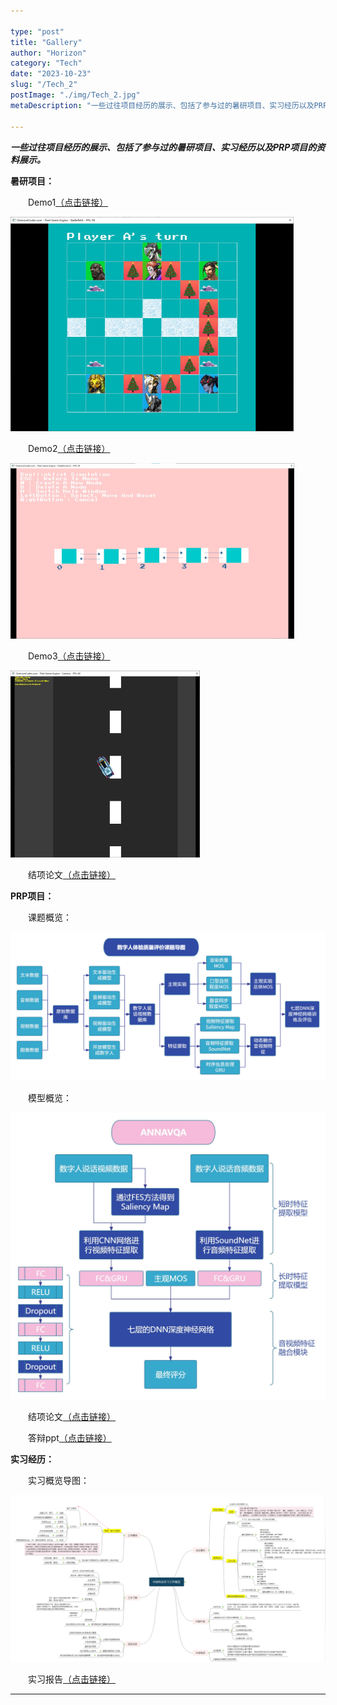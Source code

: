 ```yaml
---

type: "post"
title: "Gallery"
author: "Horizon"
category: "Tech"
date: "2023-10-23"
slug: "/Tech_2"
postImage: "./img/Tech_2.jpg"
metaDescription: "一些过往项目经历的展示、包括了参与过的暑研项目、实习经历以及PRP项目的资料展示。"

---
```


***一些过往项目经历的展示、包括了参与过的暑研项目、实习经历以及PRP项目的资料展示。***

**暑研项目：**

&emsp;&emsp;Demo1[（点击链接）](https://github.com/Horizon4U/projects/blob/main/%E6%9A%91%E7%A0%94%E9%A1%B9%E7%9B%AE/battlefield%20demo.mp4)

![Gallery_4](./img/Tech_2_4.png)

&emsp;&emsp;Demo2[（点击链接）](https://github.com/Horizon4U/projects/blob/main/%E6%9A%91%E7%A0%94%E9%A1%B9%E7%9B%AE/data%20structure%20demo.mp4)

![Gallery_5](./img/Tech_2_5.png)

&emsp;&emsp;Demo3[（点击链接）](https://github.com/Horizon4U/projects/blob/main/%E6%9A%91%E7%A0%94%E9%A1%B9%E7%9B%AE/camera%20demo.mp4)

![Gallery_6](./img/Tech_2_6.png)

&emsp;&emsp;结项论文[（点击链接）](https://github.com/Horizon4U/projects/blob/main/%E6%9A%91%E7%A0%94%E9%A1%B9%E7%9B%AE/%E6%9A%91%E6%9C%9F%E7%A7%91%E7%A0%94%E8%A7%81%E4%B9%A0%E5%B2%97%E4%BD%8D%E6%80%BB%E7%BB%93%E6%8A%A5%E5%91%8A.pdf)

**PRP项目：**

&emsp;&emsp;课题概览：

![Gallery_1](./img/Tech_2_1.png)

&emsp;&emsp;模型概览：

![Gallery_2](./img/Tech_2_2.jpg)

&emsp;&emsp;结项论文[（点击链接）](https://github.com/Horizon4U/projects/blob/main/PRP/%E6%95%B0%E5%AD%97%E4%BA%BA%E4%BD%93%E9%AA%8C%E8%B4%A8%E9%87%8F%E8%AF%84%E4%BB%B7%E7%BB%93%E9%A1%B9%E8%AE%BA%E6%96%87.pdf)

&emsp;&emsp;答辩ppt[（点击链接）](https://github.com/Horizon4U/projects/blob/main/PRP/%E6%95%B0%E5%AD%97%E4%BA%BA%E4%BD%93%E9%AA%8C%E8%B4%A8%E9%87%8F%E8%AF%84%E4%BB%B7%E7%AD%94%E8%BE%A9ppt.pdf)

**实习经历：**

&emsp;&emsp;实习概览导图：

![Gallery_3](./img/Tech_2_3.png)

&emsp;&emsp;实习报告[（点击链接）](https://github.com/Horizon4U/projects/blob/main/%E7%94%B5%E4%BF%A1%E5%AE%9E%E4%B9%A0/%E4%B8%8A%E6%B5%B7%E7%94%B5%E4%BF%A1%E5%AE%9E%E4%B9%A0%E6%8A%A5%E5%91%8A%E7%9B%96%E7%AB%A0%E7%89%88.pdf)

______________________________________________________________________________________________________________